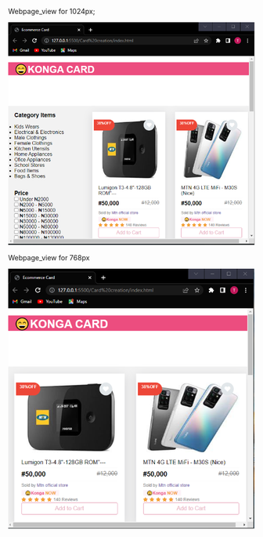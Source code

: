 Webpage_view for 1024px;

![CHEESE!](image1/card1_1024px.png)


Webpage_view for 768px

![CHEESE!](image1/card2_768px.png)